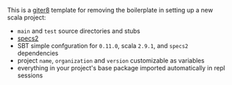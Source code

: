 This is a [giter8](https://github.com/n8han/giter8) template for removing
the boilerplate in setting up a new scala project:

* `main` and `test` source directories and stubs
* [specs2](http://etorreborre.github.com/specs2/)
* SBT simple confguration for `0.11.0`, scala `2.9.1`, and `specs2` dependencies
* project `name`, `organization` and `version` customizable as variables
* everything in your project's base package imported automatically in repl sessions